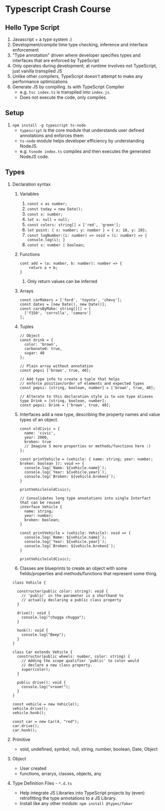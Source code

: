# Typescript Crash Course

## Hello Type Script

1. Javascript + a type system :)
1. Development/compile time type checking, inference and interface enforcement
1. "Type annotation" driven where developer specifies types and interfaces that are enforced by TypeScript
1. Only operates during development; at runtime involves not TypeScript, just vanilla transpiled JS
1. Unlike other compilers, TypeScript doesn't attempt to make any performance optimizations
1. Generate JS by compiling .ts with TypeScript Compiler
   - e.g. `tsc index.ts` is transpiled into `index.js`.
   - Does not execute the code, only compiles.

## Setup

1. `npm install -g typescript ts-node`
   - `typescript` is the core module that understands user defined annotations and enforces them
   - `ts-node` module helps developer efficiency by understanding NodeJS.
   - e.g. `tsnode index.ts` compiles and then executes the generated NodeJS code.

## Types

1. Declaration syntax

   1. Variables
      1. `const x as number;`
      1. `const today = new Date();`
      1. `const x: number;`
      1. `let x: null = null;`
      1. `const colors: string[] = ['red', 'green'];`
      1. `let point: { x: number; y: number } = { x: 10, y: 20};`
      1. `const logNumber:(i: number) => void = (i: number) => { console.log(i); }`
      1. `const x: number | boolean;`
   1. Functions
      ```
      cont add = (a: number, b: number): number => {
          return a + b;
      }
      ```
      1. Only return values can be inferred
   1. Arrays
      ```
      const carMakers = ['ford', 'toyota', 'chevy'];
      const dates = [new Date(), new Date()];
      const carsByMake: string[][] = [
        ['f150', 'corrolla', 'camaro']
      ];
      ```
   1. Tuples

      ```
      // Object
      const drink = {
        color: 'brown',
        carbonated: true,
        sugar: 40
      };

      // Plain array without annotation
      const pepsi ['brown', true, 40];

      // Add type info to create a tuple that helps
      // enforce position/order of elements and expected types
      const pepsi: [string, boolean, number] = ['brown', true, 40];

      // Alterate to this declaration style is to use type aliases
      type Drink = [string, boolean, number];
      const pepsi: Drink = ['brown', true, 40];
      ```

   1. Interfaces add a new type, describing the property names and value types of an object.

      ```
      const oldCivic = {
        name: 'civic',
        year: 2000,
        broken: true
        // Imagine 5 more properties or methods/functions here :)
      };

      const printVehicle = (vehicle: { name: string; year: number; broken: boolean }): void => {
        console.log(`Name: ${vehicle.name}`);
        console.log(`Year: ${vehicle.year}`);
        console.log(`Broken: ${vehicle.broken}`);
      }

      printVehicle(oldCivic);

      // Consolidates long type annotations into single Interfact that can be reused
      interface Vehicle {
        name: string;
        year: number;
        broken: boolean;
      }

      const printVehicle = (vehicle: Vehicle): void => {
        console.log(`Name: ${vehicle.name}`);
        console.log(`Year: ${vehicle.year}`);
        console.log(`Broken: ${vehicle.broken}`);
      }

      printVehicle(oldCivic);
      ```

   1. Classes are blueprints to create an object with some fields/properties and methods/functions that represent some thing.

   ```
   class Vehicle {

     constructer(public color: string): void {
       // 'public' in the parameter is a shorthand to
       // actually declaring a public class property
     }

     drive(): void {
       console.log("chugga chugga");
     }

     honk(): void {
       console.log("Beep");
     }
   }

   class Car extends Vehicle {
     constructor(public wheels: number, color: string) {
       // Adding the scope qualifier 'public' to color would
       // declare a new class property.
       super(color);
     }

     public drive(): void {
       console.log("vroom!");
     }
   }

   const vehicle = new Vehicle();
   vehicle.drive();
   vehicle.honk();

   const car = new Car(4, "red");
   car.drive();
   car.honk();
   ```

1. Primitive
   - void, undefined, symbol, null, string, number, boolean, Date, Object
1. Object
   - User created
   - functions, arrarys, classes, objects, any
1. Type Definition Files - `*.d.ts`
   - Help integrate JS Libraries into TypeScript projects by (even) retrofitting the type annotations to a JS Library.
   - Install like any other module: `npm install @types/faker`
